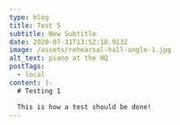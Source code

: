 ```yaml
---
type: blog
title: Test 5
subtitle: New Subtitle
date: 2020-07-31T13:52:18.913Z
image: /assets/rehearsal-hall-angle-1.jpg
alt_text: piano at the HQ
postTags:
  - local
content: |-
  # Testing 1

  This is how a test should be done!
---
```

